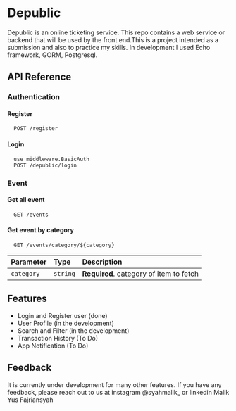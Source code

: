 
# Depublic

Depublic is an online ticketing service. This repo contains a web service or backend that will be used by the front end.This is a project intended as a submission and also to practice my skills. In development I used Echo framework, GORM, Postgresql.


## API Reference
### Authentication
#### Register
```http
  POST /register
```
#### Login
```http
  use middleware.BasicAuth
  POST /depublic/login
```

### Event
#### Get all event

```http
  GET /events
```

#### Get event by category

```http
  GET /events/category/${category}
```

| Parameter | Type     | Description                       |
| :-------- | :------- | :-------------------------------- |
| `category`      | `string` | **Required**. category of item to fetch |


## Features

- Login and Register user (done)
- User Profile (in the development)
- Search and Filter (in the development)
- Transaction History (To Do)
- App Notification (To Do)


## Feedback

It is currently under development for many other features. If you have any feedback, please reach out to us at instagram @syahmalik_ or linkedin Malik Yus Fajriansyah

